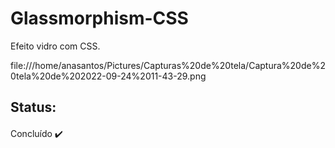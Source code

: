 # Glassmorphism-CSS

Efeito vidro com CSS.

 file:///home/anasantos/Pictures/Capturas%20de%20tela/Captura%20de%20tela%20de%202022-09-24%2011-43-29.png

## Status:

####

Concluído ✔️

